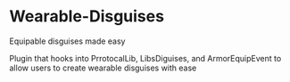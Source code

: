 # Wearable-Disguises
Equipable disguises made easy

Plugin that hooks into PrrotocalLib, LibsDiguises, and ArmorEquipEvent to allow users to create wearable disguises with ease
